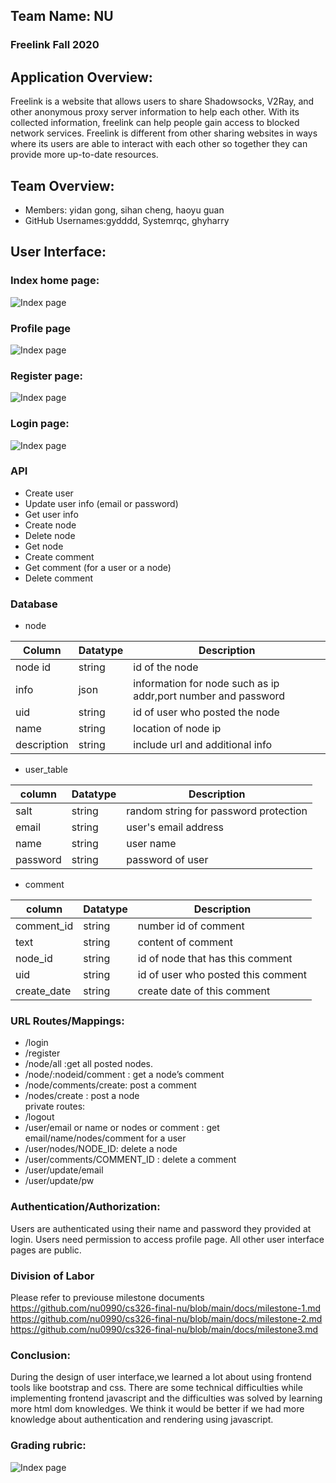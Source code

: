 ## Team Name: NU

### Freelink Fall 2020

## Application Overview:
Freelink is a website that allows users to share Shadowsocks, V2Ray, and other anonymous proxy server information to help each other. With its collected information, freelink can help people gain access to blocked network services. Freelink is different from other sharing websites in ways where its users are able to interact with each other so together they can provide more up-to-date resources.

## Team Overview:
* Members: yidan gong, sihan cheng, haoyu guan 
* GitHub Usernames:gydddd, Systemrqc, ghyharry

## User Interface:
### Index home page:
![Index page](imgs/f-index.png)
### Profile page
![Index page](imgs/profile_f.png)
### Register page:
![Index page](imgs/f_reg.png)
### Login page:
![Index page](imgs/f_login.png)

### API
*  Create user
*  Update user info (email or password)
*  Get user info 
*  Create node
*  Delete node
*  Get node
*  Create comment 
*  Get comment (for a user or a node)
*  Delete comment

### Database
* node

| Column  | Datatype  | Description  |
|---|---|---|
| node id  | string  | id of the node  |
| info  | json  | information for node such as ip addr,port number and password |
| uid  | string  | id of user who posted the node  |
| name | string  | location of node ip  |
| description | string  | include url and additional info |

* user_table

| column  | Datatype  | Description  |
|---|---|---|
| salt | string  |random string for password protection|
| email | string  | user's email address  |
| name  | string  | user name  |
| password | string  | password of user  |

* comment

| column  | Datatype  | Description  |
|---|---|---|
| comment_id | string  | number id of comment  |
| text  | string  | content of comment  |
| node_id  | string  | id of node that has this comment  |
| uid | string  | id of user who posted this comment  |
| create_date | string  | create date of this comment  |

### URL Routes/Mappings:
* /login
* /register
* /node/all :get all posted nodes.
* /node/:nodeid/comment : get a node’s comment
* /node/comments/create: post a comment
* /nodes/create : post a node
\
private routes:
* /logout
* /user/email or name or nodes or comment : get email/name/nodes/comment for a user
* /user/nodes/NODE_ID: delete a node
* /user/comments/COMMENT_ID : delete a comment
* /user/update/email
* /user/update/pw

### Authentication/Authorization:
Users are authenticated using their name and password they provided at login.
Users need permission to access profile page. All other user interface pages are public.

### Division of Labor
Please refer to previouse milestone documents
https://github.com/nu0990/cs326-final-nu/blob/main/docs/milestone-1.md
https://github.com/nu0990/cs326-final-nu/blob/main/docs/milestone-2.md
https://github.com/nu0990/cs326-final-nu/blob/main/docs/milestone3.md

### Conclusion:
During the design of user interface,we learned a lot about using frontend tools like bootstrap and css.
There are some technical difficulties while implementing frontend javascript and the difficulties was solved by learning more html dom knowledges.
We think it would be better if we had more knowledge about authentication and rendering using javascript.

### Grading rubric:
![Index page](imgs/rubric.png)





